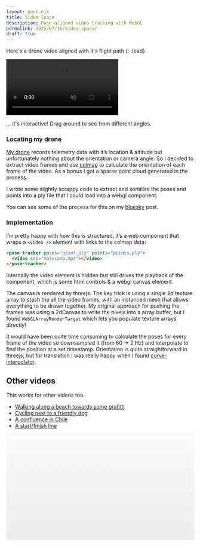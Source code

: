 ```yaml
---
layout: post.njk
title: Video Space
description: Pose-aligned video tracking with WebGL
permalink: 2025/07/16/video-space/
draft: true
---
```


Here's a drone video aligned with it's flight path
{: .lead}

<pose-tracker poses="https://vs.benjaminbenben.com/motocamp/poses.ply" points="https://vs.benjaminbenben.com/motocamp/points.bin.ply">
    <video src="https://vs.benjaminbenben.com/motocamp/720.mp4" crossorigin="anonymous" muted autoplay></video>
</pose-tracker>

… it's interactive! Drag around to see from different angles.

### Locating my drone

[My drone][drone] records telemetry data with it’s location & altitude but unfortunately nothing about the orientation or camera angle. So I decided to extract video frames and use [colmap][colmap] to calculate the orientation of each frame of the video. As a bonus I got a sparse point cloud generated in the process.

I wrote some slightly scrappy code to extract and serialise the poses and points into a ply file that I could load into a webgl component.

You can see some of the process for this on my [bluesky] post.

### Implementation

I’m pretty happy with how this is structured, it’s a web component that wraps a `<video />` element with links to the colmap data:

```html
<pose-tracker poses="poses.ply" points="points.ply">
  <video src="motocamp.mp4"></video>
</pose-tracker>
```

Internally the video element is hidden but still drives the playback of the component, which is some html controls & a webgl canvas element.

The canvas is rendered by threejs. The key trick is using a single 2d texture array to stash the all the video frames, with an instanced mesh that allows everything to be drawn together. My original approach for pushing the frames was using a 2dCanvas to write the pixels into a array buffer, but I found `WebGLArrayRenderTarget` which lets you populate texture arrays directly!

It would have been quite time consuming to calculate the poses for every frame of the video so downsampled it (from 60 &rarr; 2 Hz) and interpolate to find the position at a set timestamp. Orientation is quite straightforward in threejs, but for translation I was really happy when I found [curve-interpolator].

## Other videos

This works for other videos too.

- <a href="#wall">Walking along a beach towards some grafitti</a>
- <a href="#bike-dog">Cycling next to a friendly dog</a>
- <a href="#drone-chile">A confluence in Chile</a>
- <a href="#mizen-walk">A start/finish line</a>
<!-- - <a href="#mizen-fly">Flying over some cliffs</a>
- <a href="#mizen-walk">Walking around</a> -->

<output id="vs">
    <section class="blank-vs"></section>
</output>

<script>
    // not sure why this is needed
    document.querySelector('[autoplay]')?.addEventListener('loadeddata', function() {
        this.play();
    });

    const valid = [ "wall", "bike-dog", "drone-chile", "mizen-fly", "mizen-walk" ]
    const output = document.querySelector("output#vs")

    function update() {
        const hash = location.hash.slice(1);

        if(valid.includes(hash)) {
            output.innerHTML = `
                <pose-tracker poses="https://vs.benjaminbenben.com/${hash}/poses.ply" points="https://vs.benjaminbenben.com/${hash}/points.bin.ply">
                    <video src="https://vs.benjaminbenben.com/${hash}/720.mp4" crossorigin="anonymous" muted autoplay></video>
                </pose-tracker>
            `

            output.querySelector("video").play()
        }
    }

    window.addEventListener("hashchange", update);
    update()

</script>

<script src="/js/pose-tracker.js" async></script>

<style>
    .blank-vs {
        background-color: #eee;
        background: linear-gradient(180deg,rgba(238, 238, 238, 1) 0%, rgba(170, 170, 170, 1) 100%);

        display: flex;
        padding: 0;
        position: relative;
        margin: auto;
        aspect-ratio: 16 / 9;
        max-height: 80vh;
        max-width: 90vw;
        overflow: hidden;
        opacity: 0.2;
        border-radius: 5px 
    }
</style>

[drone]: https://www.dji.com/mini-4-pro
[motovideo]: https://customer-j0h94e0v9rsg8l40.cloudflarestream.com/0c7e1abdb84a5752024cbd417fadc08c/watch
[webvtt]: https://developer.mozilla.org/en-US/docs/Web/API/WebVTT_API
[colmap]: https://colmap.github.io/
[done-dataset]: https://fpv.ifi.uzh.ch/datasets/
[curve-interpolator]: https://www.npmjs.com/package/curve-interpolator
[bluesky]: https://bsky.app/profile/benfoxall.bsky.social/post/3lt2wjk6tgc22
